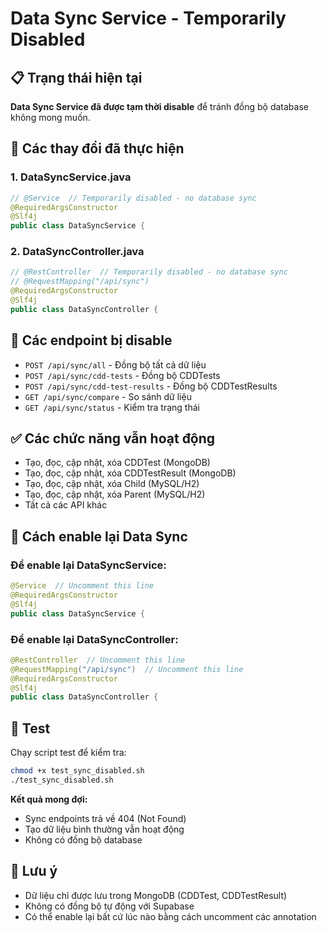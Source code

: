 # Data Sync Service - Temporarily Disabled

## 📋 Trạng thái hiện tại

**Data Sync Service đã được tạm thời disable** để tránh đồng bộ database không mong muốn.

## 🔧 Các thay đổi đã thực hiện

### 1. DataSyncService.java
```java
// @Service  // Temporarily disabled - no database sync
@RequiredArgsConstructor
@Slf4j
public class DataSyncService {
```

### 2. DataSyncController.java
```java
// @RestController  // Temporarily disabled - no database sync
// @RequestMapping("/api/sync")
@RequiredArgsConstructor
@Slf4j
public class DataSyncController {
```

## 🚫 Các endpoint bị disable

- `POST /api/sync/all` - Đồng bộ tất cả dữ liệu
- `POST /api/sync/cdd-tests` - Đồng bộ CDDTests
- `POST /api/sync/cdd-test-results` - Đồng bộ CDDTestResults
- `GET /api/sync/compare` - So sánh dữ liệu
- `GET /api/sync/status` - Kiểm tra trạng thái

## ✅ Các chức năng vẫn hoạt động

- Tạo, đọc, cập nhật, xóa CDDTest (MongoDB)
- Tạo, đọc, cập nhật, xóa CDDTestResult (MongoDB)
- Tạo, đọc, cập nhật, xóa Child (MySQL/H2)
- Tạo, đọc, cập nhật, xóa Parent (MySQL/H2)
- Tất cả các API khác

## 🔄 Cách enable lại Data Sync

### Để enable lại DataSyncService:
```java
@Service  // Uncomment this line
@RequiredArgsConstructor
@Slf4j
public class DataSyncService {
```

### Để enable lại DataSyncController:
```java
@RestController  // Uncomment this line
@RequestMapping("/api/sync")  // Uncomment this line
@RequiredArgsConstructor
@Slf4j
public class DataSyncController {
```

## 🧪 Test

Chạy script test để kiểm tra:
```bash
chmod +x test_sync_disabled.sh
./test_sync_disabled.sh
```

**Kết quả mong đợi:**
- Sync endpoints trả về 404 (Not Found)
- Tạo dữ liệu bình thường vẫn hoạt động
- Không có đồng bộ database

## 📝 Lưu ý

- Dữ liệu chỉ được lưu trong MongoDB (CDDTest, CDDTestResult)
- Không có đồng bộ tự động với Supabase
- Có thể enable lại bất cứ lúc nào bằng cách uncomment các annotation
